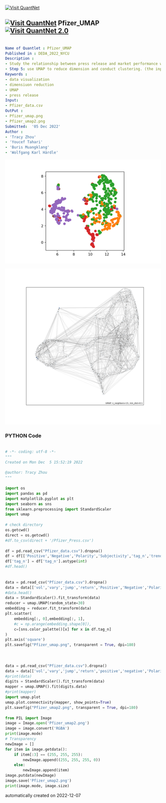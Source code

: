 [<img src="https://github.com/QuantLet/Styleguide-and-FAQ/blob/master/pictures/banner.png" width="888" alt="Visit QuantNet">](http://quantlet.de/)

## [<img src="https://github.com/QuantLet/Styleguide-and-FAQ/blob/master/pictures/qloqo.png" alt="Visit QuantNet">](http://quantlet.de/) **Pfizer_UMAP** [<img src="https://github.com/QuantLet/Styleguide-and-FAQ/blob/master/pictures/QN2.png" width="60" alt="Visit QuantNet 2.0">](http://quantlet.de/)

```yaml

Name of Quantlet : Pfizer_UMAP
Published in : DEDA_2022_NYCU
Description : 
- Study the relationship between press release and market performance with the case of Pfizer during the pandemic.
- Step 5: use UMAP to reduce dimension and conduct clustering. (the input data is in the main folder)
Keywords :
- data visualization
- dimensiuon reduction
- UMAP
- press release
Input:
- Pfizer_data.csv
OutPut :
- Pfizer_umap.png
- Pfizer_umap2.png
Submitted:  '05 Dec 2022'
Author : 
- 'Tracy Zhou'
- 'Youcef Tahari'
- 'Buris Muangklang'
- 'Wolfgang Karl Härdle'

```

![Picture1](Pfizer_umap.png)

![Picture2](Pfizer_umap2.png)

### PYTHON Code
```python

# -*- coding: utf-8 -*-
"""
Created on Mon Dec  5 15:52:19 2022

@author: Tracy Zhou
"""

import os
import pandas as pd
import matplotlib.pyplot as plt
import seaborn as sns
from sklearn.preprocessing import StandardScaler
import umap

# check directory
os.getcwd()
direct = os.getcwd()
#df.to_csv(direct + '/Pfizer_Press.csv')

df = pd.read_csv("Pfizer_data.csv").dropna()
df = df[['Positive','Negative','Polarity','Subjectivity','tag_n','trends', 'vary','jump','return', 'vol','year','win']]
df['tag_n'] = df['tag_n'].astype(int)
#df.head()


data = pd.read_csv("Pfizer_data.csv").dropna()
data = data[['vol','vary','jump','return','Positive','Negative','Polarity','Subjectivity','tag_n','trends']]
#data.head()
data = StandardScaler().fit_transform(data)
reducer = umap.UMAP(random_state=30)
embedding = reducer.fit_transform(data)
plt.scatter(
    embedding[:, 0],embedding[:, 1],
    #c = np.arange(embedding.shape[0]),
    c=[sns.color_palette()[x] for x in df.tag_n]
)
plt.axis('square')
plt.savefig("Pfizer_umap.png", transparent = True, dpi=180)



data = pd.read_csv("Pfizer_data.csv").dropna()
data = data[['vol','vary','jump','return','positive','negative','Polarity','Subjectivity','tag_n','trends']]
#print(data)
digits = StandardScaler().fit_transform(data)
mapper = umap.UMAP().fit(digits.data)
#print(mapper)
import umap.plot
umap.plot.connectivity(mapper, show_points=True)
plt.savefig("Pfizer_umap2.png", transparent = True, dpi=180)

from PIL import Image
image = Image.open('Pfizer_umap2.png')
image = image.convert('RGBA')
print(image.mode)
# Transparency
newImage = []
for item in image.getdata():
    if item[:3] == (255, 255, 255):
        newImage.append((255, 255, 255, 0))
    else:
        newImage.append(item)
image.putdata(newImage)
image.save('Pfizer_umap2.png')
print(image.mode, image.size)

```

automatically created on 2022-12-07
